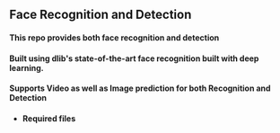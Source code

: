 ## Face Recognition and Detection


#### This repo provides both face recognition and detection 
#### Built using dlib's state-of-the-art face recognition built with deep learning.

#### Supports Video as well as Image prediction for both Recognition and Detection




* #### Required files